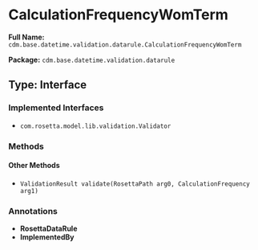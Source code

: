 # CalculationFrequencyWomTerm

**Full Name:** `cdm.base.datetime.validation.datarule.CalculationFrequencyWomTerm`

**Package:** `cdm.base.datetime.validation.datarule`

## Type: Interface

### Implemented Interfaces

- `com.rosetta.model.lib.validation.Validator`

### Methods

#### Other Methods

- `ValidationResult validate(RosettaPath arg0, CalculationFrequency arg1)`

### Annotations

- **RosettaDataRule**
- **ImplementedBy**

